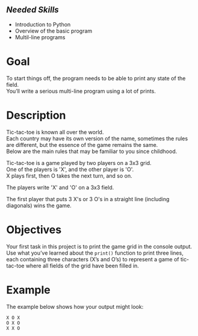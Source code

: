 ## ***Needed Skills***
- Introduction to Python
- Overview of the basic program
- Multil-line programs

# Goal
To start things off, the program needs to be able to print any state of the field.<br>
You’ll write a serious multi-line program using a lot of prints.

# Description
Tic-tac-toe is known all over the world.<br>
Each country may have its own version of the name, sometimes the rules are different, but the essence of the game remains the same.<br>
Below are the main rules that may be familiar to you since childhood.

Tic-tac-toe is a game played by two players on a 3x3 grid.<br>
One of the players is 'X', and the other player is 'O'.<br>
X plays first, then O takes the next turn, and so on.

The players write 'X' and 'O' on a 3x3 field.

The first player that puts 3 X's or 3 O's in a straight line (including diagonals) wins the game.

# Objectives 
Your first task in this project is to print the game grid in the console output.<br>
Use what you’ve learned about the `print()` function to print three lines, each containing three characters (X’s and O’s) to represent a game of tic-tac-toe where all fields of the grid have been filled in.

# Example
The example below shows how your output might look:
```
X O X
O X O
X X O 
```